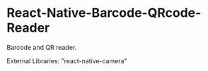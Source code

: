# React-Native-Barcode-QRcode-Reader
Barcode and QR reader.

External Libraries: "react-native-camera"
